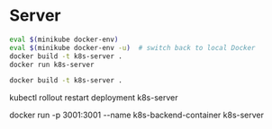 # Server 

```bash
eval $(minikube docker-env)
eval $(minikube docker-env -u)  # switch back to local Docker
docker build -t k8s-server .
docker run k8s-server

```

```bash
docker build -t k8s-server .
```



kubectl rollout restart deployment k8s-server

docker run -p 3001:3001 --name k8s-backend-container k8s-server